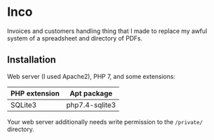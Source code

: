 # Inco

Invoices and customers handling thing that I made to replace my awful system of a spreadsheet and directory of PDFs.

## Installation

Web server (I used Apache2), PHP 7, and some extensions:

| PHP extension | Apt package    |
| ------------- | -------------- |
| SQLite3       | php7.4-sqlite3 |

Your web server additionally needs write permission to the `/private/` directory.
